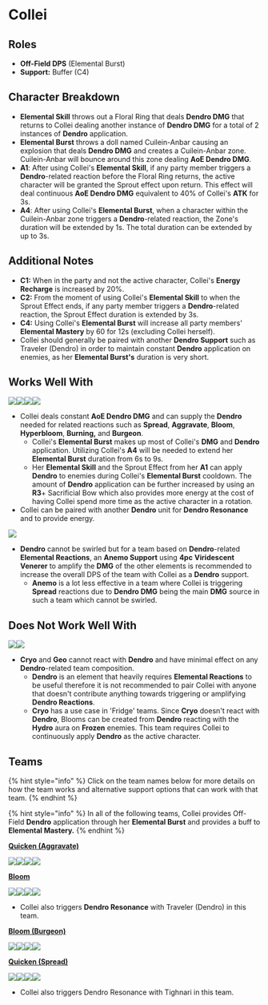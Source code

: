 # Collei

## Roles

* **Off-Field DPS** (Elemental Burst)
* **Support:** Buffer (C4)

## Character Breakdown

* **Elemental Skill** throws out a Floral Ring that deals **Dendro DMG** that returns to Collei dealing another instance of **Dendro DMG** for a total of 2 instances of **Dendro** application.
* **Elemental Burst** throws a doll named Cuilein-Anbar causing an explosion that deals **Dendro DMG** and creates a Cuilein-Anbar zone. Cuilein-Anbar will bounce around this zone dealing **AoE Dendro DMG**.
* **A1**: After using Collei's **Elemental Skill**, if any party member triggers a **Dendro**-related reaction before the Floral Ring returns, the active character will be granted the Sprout effect upon return. This effect will deal continuous **AoE Dendro DMG** equivalent to 40% of Collei's **ATK** for 3s.
* **A4**: After using Collei's **Elemental Burst**, when a character within the Cuilein-Anbar zone triggers a **Dendro**-related reaction, the Zone's duration will be extended by 1s. The total duration can be extended by up to 3s.

## Additional Notes

* **C1:** When in the party and not the active character, Collei's **Energy Recharge** is increased by 20%.
* **C2:** From the moment of using Collei's **Elemental Skill** to when the Sprout Effect ends, if any party member triggers a **Dendro**-related reaction, the Sprout Effect duration is extended by 3s.
* **C4:** Using Collei's **Elemental Burst** will increase all party members' **Elemental Mastery** by 60 for 12s (excluding Collei herself).
* Collei should generally be paired with another **Dendro Support** such as Traveler (Dendro) in order to maintain constant **Dendro** application on enemies, as her **Elemental Burst's** duration is very short.

## Works Well With

![](../../.gitbook/assets/ui\_icon\_dendro.webp)![](../../.gitbook/assets/ui\_icon\_electro.webp)![](../../.gitbook/assets/ui\_icon\_hydro.webp)![](../../.gitbook/assets/ui\_icon\_pyro.webp)

* Collei deals constant **AoE Dendro DMG** and can supply the **Dendro** needed for related reactions such as **Spread**, **Aggravate**, **Bloom**, **Hyperbloom**, **Burning,** and **Burgeon**.&#x20;
  * Collei's **Elemental Burst** makes up most of Collei's **DMG** and **Dendro** application. Utilizing Collei's **A4** will be needed to extend her **Elemental Burst** duration from 6s to 9s.
  * Her **Elemental Skill** and the Sprout Effect from her **A1** can apply **Dendro** to enemies during Collei's **Elemental Burst** cooldown. The amount of **Dendro** application can be further increased by using an **R3**+ Sacrificial Bow which also provides more energy at the cost of having Collei spend more time as the active character in a rotation.&#x20;
* Collei can be paired with another **Dendro** unit for **Dendro Resonance** and to provide energy.

![](../../.gitbook/assets/ui\_icon\_anemo.webp)

* **Dendro** cannot be swirled but for a team based on **Dendro**-related **Elemental Reactions**, an **Anemo Support** using **4pc** **Viridescent Venerer** to amplify the **DMG** of the other elements is recommended to increase the overall DPS of the team with Collei as a **Dendro** support.
  * **Anemo** is a lot less effective in a team where Collei is triggering **Spread** reactions due to **Dendro DMG** being the main **DMG** source in such a team which cannot be swirled.

## Does Not Work Well With&#x20;

![](../../.gitbook/assets/ui\_icon\_cryo.webp)![](../../.gitbook/assets/ui\_icon\_geo.webp)

* **Cryo** and **Geo** cannot react with **Dendro** and have minimal effect on any **Dendro**-related team composition.
  * **Dendro** is an element that heavily requires **Elemental Reactions** to be useful therefore it is not recommended to pair Collei with anyone that doesn't contribute anything towards triggering or amplifying **Dendro Reactions**.
  * **Cryo** has a use case in 'Fridge' teams. Since **Cryo** doesn't react with **Dendro**, Blooms can be created from **Dendro** reacting with the **Hydro** aura on **Frozen** enemies. This team requires Collei to continuously apply **Dendro** as the active character.

## Teams

{% hint style="info" %}
Click on the team names below for more details on how the team works and alternative support options that can work with that team.
{% endhint %}

{% hint style="info" %}
In all of the following teams, Collei provides Off-Field **Dendro** application through her **Elemental Burst** and provides a buff to **Elemental Mastery.**
{% endhint %}

****[**Quicken (Aggravate)**](../../teams/quicken-aggravate.md)****

![](../../.gitbook/assets/ui\_avataricon\_keqing.png)![](../../.gitbook/assets/ui\_avataricon\_collei.png)![](../../.gitbook/assets/ui\_avataricon\_fischl.png)![](../../.gitbook/assets/ui\_avataricon\_jean.png)

****[**Bloom**](../../teams/anemo-1.md)****

![](../../.gitbook/assets/ui\_avataricon\_nilou.png)![](../../.gitbook/assets/ui\_avataricon\_collei.png)![](../../.gitbook/assets/ui\_avataricon\_traveler\_dendro.png)![](../../.gitbook/assets/ui\_avataricon\_kokomi.png)

* Collei also triggers **Dendro Resonance** with Traveler (Dendro) in this team.

****[**Bloom (Burgeon)**](../../teams/bloom-burgeon.md)****

![](../../.gitbook/assets/ui\_avataricon\_thoma.png)![](../../.gitbook/assets/ui\_avataricon\_collei.png)![](../../.gitbook/assets/ui\_avataricon\_xingqiu.png)![](../../.gitbook/assets/ui\_avataricon\_bennett.png)

****[**Quicken (Spread)**](../../teams/quicken-spread.md)****

![](../../.gitbook/assets/ui\_avataricon\_tighnari.png)![](../../.gitbook/assets/ui\_avataricon\_fischl.png)![](../../.gitbook/assets/ui\_avataricon\_collei.png)![](../../.gitbook/assets/ui\_avataricon\_sucrose.png)

* Collei also triggers Dendro Resonance with Tighnari in this team.
